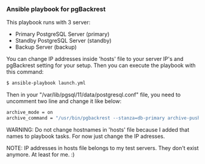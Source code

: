 ### Ansible playbook for pgBackrest

This playbook runs with 3 server:
- Primary PostgreSQL Server (primary)
- Standby PostgreSQL Server (standby)
- Backup Server (backup)

You can change IP addresses inside 'hosts' file to your server IP's and pgBackrest setting for your setup. Then you can execute the playbook with this command:
```bash
$ ansible-playbook launch.yml
```


Then in your "/var/lib/pgsql/11/data/postgresql.conf" file, you need to uncomment two line and change it like below:

```bash
archive_mode = on
archive_command = "/usr/bin/pgbackrest --stanza=db-primary archive-push %p"
```

WARNING: Do not change hostnames in 'hosts' file because I added that names to playbook tasks. For now just change the IP adresses.

NOTE: IP addresses in hosts file belongs to my test servers. They don't exist anymore. At least for me. :)
